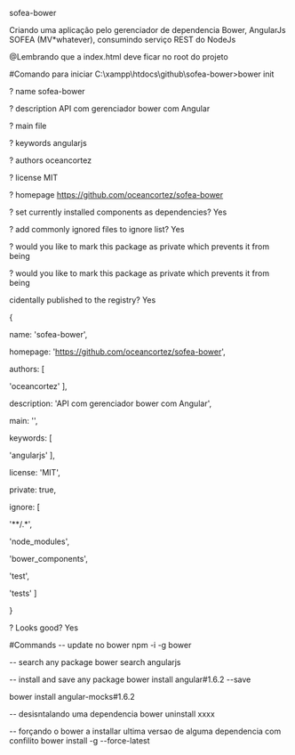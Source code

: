 sofea-bower

Criando uma aplicação pelo gerenciador de dependencia Bower, AngularJs SOFEA (MV*whatever), consumindo serviço REST do NodeJs

@Lembrando que a index.html deve ficar no root do projeto

#Comando para iniciar C:\xampp\htdocs\github\sofea-bower>bower init

? name sofea-bower

? description API com gerenciador bower com Angular

? main file

? keywords angularjs

? authors oceancortez

? license MIT

? homepage https://github.com/oceancortez/sofea-bower

? set currently installed components as dependencies? Yes

? add commonly ignored files to ignore list? Yes

? would you like to mark this package as private which prevents it from being

? would you like to mark this package as private which prevents it from being

cidentally published to the registry? Yes

{

name: 'sofea-bower',

homepage: 'https://github.com/oceancortez/sofea-bower',

authors: [

'oceancortez'
],

description: 'API com gerenciador bower com Angular',

main: '',

keywords: [

'angularjs'
],

license: 'MIT',

private: true,

ignore: [

'**/.*',

'node_modules',

'bower_components',

'test',

'tests'
]

}

? Looks good? Yes

#Commands -- update no bower npm -i -g bower

-- search any package bower search angularjs

-- install and save any package bower install angular#1.6.2 --save

bower install angular-mocks#1.6.2

-- desisntalando uma dependencia bower uninstall xxxx

-- forçando o bower a installar ultima versao de alguma dependencia com confilito
bower install -g --force-latest
